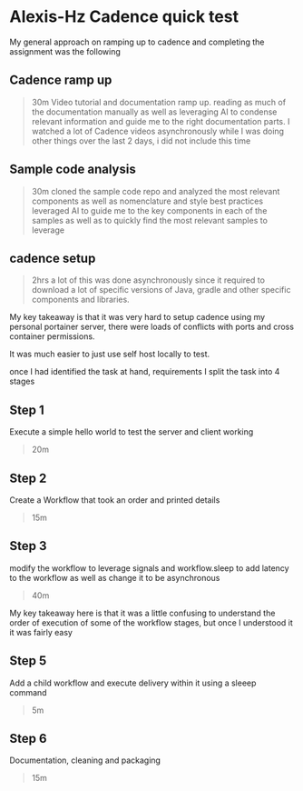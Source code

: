 # Alexis-Hz Cadence quick test
My general approach on ramping up to cadence and completing the assignment was the following 

## Cadence ramp up 
> 30m
Video tutorial and documentation ramp up. reading as much of the documentation manually as well as leveraging AI to condense relevant information and guide me to the right documentation parts.
I watched a lot of Cadence videos asynchronously while I was doing other things over the last 2 days, i did not include this time

## Sample code analysis 
> 30m
cloned the sample code repo and analyzed the most relevant components as well as nomenclature and style best practices
leveraged AI to guide me to the key components in each of the samples as well as to quickly find the most relevant samples to leverage

## cadence setup 
> 2hrs
a lot of this was done asynchronously since it required to download a lot of specific versions of Java, gradle and other specific components and libraries.

My key takeaway is that it was very hard to setup cadence using my personal portainer server, there were loads of conflicts with ports and cross container permissions.

It was much easier to just use self host locally to test.

once I had identified the task at hand, requirements I split the task into 4 stages

## Step 1
Execute a simple hello world to test the server and client working
> 20m

## Step 2
Create a Workflow that took an order and printed details 
> 15m

## Step 3
modify the workflow to leverage signals and workflow.sleep to add latency to the workflow as well as change it to be asynchronous
> 40m

My key takeaway here is that it was a little confusing to understand the order of execution of some of the workflow stages, but once I understood it it was fairly easy

## Step 5
Add a child workflow and execute delivery within it using a sleeep command
> 5m

## Step 6
Documentation, cleaning and packaging
> 15m